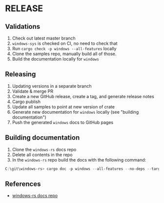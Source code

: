 # RELEASE

## Validations

1. Check out latest master branch
2. `windows-sys` is checked on CI, no need to check that
3. Run `cargo check -p windows --all-features` locally
4. Clone the samples repo, manually build all of those.
5. Build the documentation locally for `windows`

## Releasing

1. Updating versions in a separate branch
3. Validate & merge PR
2. Create a new GitHub release, create a tag, and generate release notes
4. Cargo publish
5. Update all samples to point at new version of crate
6. Generate new documentation for `windows` locally (see "building documentation")
7. Push the generated `windows` docs to GitHub pages

## Building documentation

1. Clone the `windows-rs` docs repo
2. Delete all contents in the repo
3. In the `windows-rs` repo build the docs with the following command:

```powershell
C:\git\windows-rs> cargo doc -p windows --all-features --no-deps --target-dir d:\git\docs-rs\docs
```

## References

- [windows-rs docs repo](https://github.com/microsoft/windows-docs-rs)
